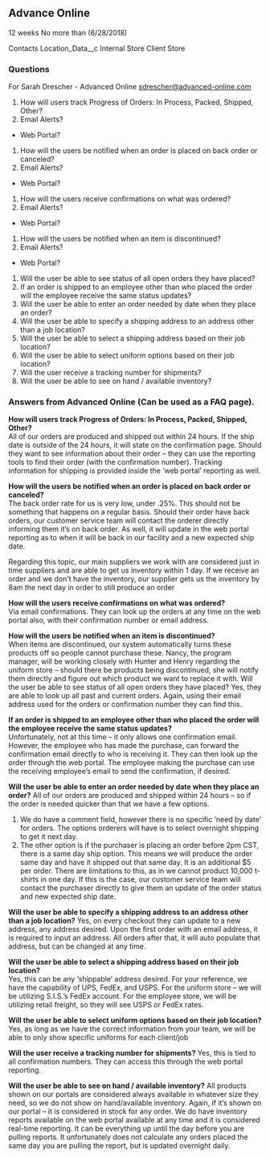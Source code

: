 ## Advance Online

12 weeks No more than (6/28/2018)


Contacts
Location_Data__c
Internal Store
Client Store

### Questions
For Sarah Drescher - Advanced Online
sdrescher@advanced-online.com
1. How will users track Progress of Orders:
In Process, Packed, Shipped, Other?
  1. Email Alerts?
  * Web Portal?
1. How will the users be notified when an order is
 placed on back order or canceled?
 1. Email Alerts?
 * Web Portal?
1. How will the users receive confirmations on what
 was ordered?
 1. Email Alerts?
 * Web Portal?
1. How will the users be notified when an item is
discontinued?
1. Email Alerts?
* Web Portal?
1. Will the user be able to see status of all open
orders they have placed?
1. If an order is shipped to an employee other
than who placed the order will the employee
receive the same status updates?
1. Will the user be able to enter an order needed
by date when they place an order?
1. Will the user be able to specify a shipping
address to an address other than a job location?
1. Will the user be able to select a shipping
address based on their job location?
1. Will the user be able to select uniform
options based on their job location?
1. Will the user receive a tracking number for shipments?
1. Will the user be able to see on hand /
available inventory?

### Answers from Advanced Online (Can be used as a FAQ page).
**How will users track Progress of Orders: In Process, Packed, Shipped, Other?**  
All of our orders are produced and shipped out within 24 hours.  If the ship date is outside of the 24 hours, it will state on the confirmation page.  Should they want to see information about their order – they can use the reporting tools to find their order (with the confirmation number).  Tracking information for shipping is provided inside the ‘web portal’ reporting as well.

**How will the users be notified when an order is placed on back order or canceled?**  
The back order rate for us is very low, under .25%.  This should not be something that happens on a regular basis.  Should their order have back orders, our customer service team will contact the orderer directly informing them it’s on back order.  As well, it will update in the web portal reporting as to when it will be back in our facility and a new expected ship date.

Regarding this topic, our main suppliers we work with are considered just in time suppliers and are able to get us inventory within 1 day.  If we receive an order and we don’t have the inventory, our supplier gets us the inventory by 8am the next day in order to still produce an order

**How will the users receive confirmations on what was ordered?**  
Via email confirmations.  They can look up the orders at any time on the web portal also, with their confirmation number or email address.

**How will the users be notified when an item is discontinued?**  
When items are discontinued, our system automatically turns these products off so people cannot purchase these.  Nancy, the program manager, will be working closely with Hunter and Henry regarding the uniform store – should there be products being discontinued, she will notify them directly and figure out which product we want to replace it with.
Will the user be able to see status of all open orders they have placed?  Yes, they are able to look up all past and current orders.  Again, using their email address used for the orders or confirmation number they can find this.

**If an order is shipped to an employee other than who placed the order will the employee receive the same status updates?**  
Unfortunately, not at this time – it only allows one confirmation email.  However, the employee who has made the purchase, can forward the confirmation email directly to who is receiving it.  They can then look up the order through the web portal.  The employee making the purchase can use the receiving employee’s email to send the confirmation, if desired.

**Will the user be able to enter an order needed by date when they place an order?**
All of our orders are produced and shipped within 24 hours – so if the order is needed quicker than that we have a few options.  
1. We do have a comment field, however there is no specific ‘need by date’ for orders. The options orderers will have is to select overnight shipping to get it next day.  
1. The other option is if the purchaser is placing an order before 2pm CST, there is a same day ship option.  This means we will produce the order same day and have it shipped out that same day.  It is an additional $5 per order.   There are limitations to this, as in we cannot product 10,000 t-shirts in one day.  If this is the case, our customer service team will contact the purchaser directly to give them an update of the order status and new expected ship date.

**Will the user be able to specify a shipping address to an address other than a job location?**
 Yes, on every checkout they can update to a new address, any address desired.  Upon the first order with an email address, it is required to input an address.  All orders after that, it will auto populate that address, but can be changed at any time.

**Will the user be able to select a shipping address based on their job location?**  
Yes, this can be any ‘shippable’ address desired.  For your reference, we have the capability of UPS, FedEx, and USPS.  For the uniform store – we will be utilizing S.I.S.’s FedEx account.  For the employee store, we will be utilizing retail freight, so they will see USPS or FedEx rates.

**Will the user be able to select uniform options based on their job location?**  
Yes, as long as we have the correct information from your team, we will be able to only show specific uniforms for each client/job

**Will the user receive a tracking number for shipments?**
 Yes, this is tied to all confirmation numbers.  They can access this through the web portal reporting.

**Will the user be able to see on hand / available inventory?**
  All products shown on our portals are considered always available in whatever size they need, so we do not show on hand/available inventory.  Again, if it’s shown on our portal – it is considered in stock for any order.  We do have inventory reports available on the web portal available at any time and it is considered real-time reporting.  It can be everything up until the day before you are pulling reports.  It unfortunately does not calculate any orders placed the same day you are pulling the report, but is updated overnight daily.
